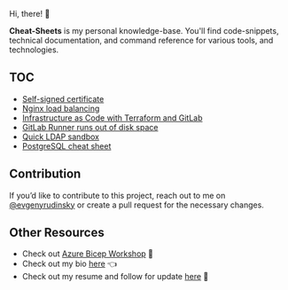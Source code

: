 Hi, there! 👋

**Cheat-Sheets** is my personal knowledge-base. You'll find code-snippets, technical documentation, and command reference for various tools, and technologies.

## TOC

- [Self-signed certificate](self-signed-certificate.md)
- [Nginx load balancing](nginx-load-balancing.md)
- [Infrastructure as Code with Terraform and GitLab](infrastructure-as-code-with-terraform-and-gitLab.md)
- [GitLab Runner runs out of disk space](gitlab-runner-runs-out-of-disk-space.md)
- [Quick LDAP sandbox](quick-ldap-sandbox.md)
- [PostgreSQL cheat sheet](postgresql-cheat-sheet.md)

## Contribution

If you’d like to contribute to this project, reach out to me on [@evgenyrudinsky](https://twitter.com/evgenyrudinsky) or create a pull request for the necessary changes.

## Other Resources

* Check out [Azure Bicep Workshop](https://github.com/erudinsky/Azure-Bicep-Workshop) 💪
* Check out my bio [here](https://erudinsky.com/about/) 👈
* Check out my resume and follow for update [here](https://www.linkedin.com/in/evgenyrudinsky/) 🤘